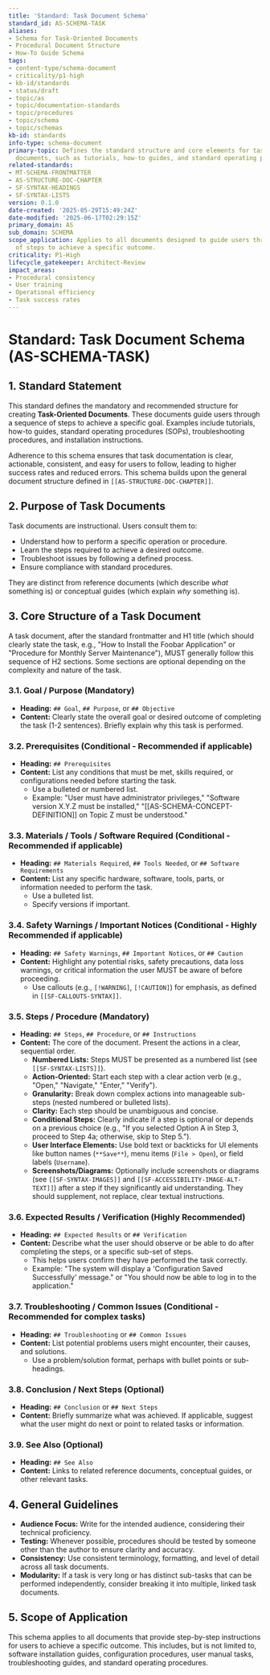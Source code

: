 ```yaml
---
title: 'Standard: Task Document Schema'
standard_id: AS-SCHEMA-TASK
aliases:
- Schema for Task-Oriented Documents
- Procedural Document Structure
- How-To Guide Schema
tags:
- content-type/schema-document
- criticality/p1-high
- kb-id/standards
- status/draft
- topic/as
- topic/documentation-standards
- topic/procedures
- topic/schema
- topic/schemas
kb-id: standards
info-type: schema-document
primary-topic: Defines the standard structure and core elements for task-oriented
  documents, such as tutorials, how-to guides, and standard operating procedures (SOPs).
related-standards:
- MT-SCHEMA-FRONTMATTER
- AS-STRUCTURE-DOC-CHAPTER
- SF-SYNTAX-HEADINGS
- SF-SYNTAX-LISTS
version: 0.1.0
date-created: '2025-05-29T15:49:24Z'
date-modified: '2025-06-17T02:29:15Z'
primary_domain: AS
sub_domain: SCHEMA
scope_application: Applies to all documents designed to guide users through a sequence
  of steps to achieve a specific outcome.
criticality: P1-High
lifecycle_gatekeeper: Architect-Review
impact_areas:
- Procedural consistency
- User training
- Operational efficiency
- Task success rates
---
```

# Standard: Task Document Schema (AS-SCHEMA-TASK)

## 1. Standard Statement

This standard defines the mandatory and recommended structure for creating **Task-Oriented Documents**. These documents guide users through a sequence of steps to achieve a specific goal. Examples include tutorials, how-to guides, standard operating procedures (SOPs), troubleshooting procedures, and installation instructions.

Adherence to this schema ensures that task documentation is clear, actionable, consistent, and easy for users to follow, leading to higher success rates and reduced errors. This schema builds upon the general document structure defined in `[[AS-STRUCTURE-DOC-CHAPTER]]`.

## 2. Purpose of Task Documents

Task documents are instructional. Users consult them to:
-   Understand how to perform a specific operation or procedure.
-   Learn the steps required to achieve a desired outcome.
-   Troubleshoot issues by following a defined process.
-   Ensure compliance with standard procedures.

They are distinct from reference documents (which describe *what* something is) or conceptual guides (which explain *why* something is).

## 3. Core Structure of a Task Document

A task document, after the standard frontmatter and H1 title (which should clearly state the task, e.g., "How to Install the Foobar Application" or "Procedure for Monthly Server Maintenance"), MUST generally follow this sequence of H2 sections. Some sections are optional depending on the complexity and nature of the task.

### 3.1. Goal / Purpose (Mandatory)
   - **Heading:** `## Goal`, `## Purpose`, or `## Objective`
   - **Content:** Clearly state the overall goal or desired outcome of completing the task (1-2 sentences). Briefly explain why this task is performed.

### 3.2. Prerequisites (Conditional - Recommended if applicable)
   - **Heading:** `## Prerequisites`
   - **Content:** List any conditions that must be met, skills required, or configurations needed before starting the task.
     - Use a bulleted or numbered list.
     - Example: "User must have administrator privileges," "Software version X.Y.Z must be installed," "[[AS-SCHEMA-CONCEPT-DEFINITION]] on Topic Z must be understood."

### 3.3. Materials / Tools / Software Required (Conditional - Recommended if applicable)
   - **Heading:** `## Materials Required`, `## Tools Needed`, or `## Software Requirements`
   - **Content:** List any specific hardware, software, tools, parts, or information needed to perform the task.
     - Use a bulleted list.
     - Specify versions if important.

### 3.4. Safety Warnings / Important Notices (Conditional - Highly Recommended if applicable)
   - **Heading:** `## Safety Warnings`, `## Important Notices`, or `## Caution`
   - **Content:** Highlight any potential risks, safety precautions, data loss warnings, or critical information the user MUST be aware of before proceeding.
     - Use callouts (e.g., `[!WARNING]`, `[!CAUTION]`) for emphasis, as defined in `[[SF-CALLOUTS-SYNTAX]]`.

### 3.5. Steps / Procedure (Mandatory)
   - **Heading:** `## Steps`, `## Procedure`, or `## Instructions`
   - **Content:** The core of the document. Present the actions in a clear, sequential order.
     - **Numbered Lists:** Steps MUST be presented as a numbered list (see `[[SF-SYNTAX-LISTS]]`).
     - **Action-Oriented:** Start each step with a clear action verb (e.g., "Open," "Navigate," "Enter," "Verify").
     - **Granularity:** Break down complex actions into manageable sub-steps (nested numbered or bulleted lists).
     - **Clarity:** Each step should be unambiguous and concise.
     - **Conditional Steps:** Clearly indicate if a step is optional or depends on a previous choice (e.g., "If you selected Option A in Step 3, proceed to Step 4a; otherwise, skip to Step 5.").
     - **User Interface Elements:** Use bold text or backticks for UI elements like button names (`**Save**`), menu items (`File > Open`), or field labels (``Username``).
     - **Screenshots/Diagrams:** Optionally include screenshots or diagrams (see `[[SF-SYNTAX-IMAGES]]` and `[[SF-ACCESSIBILITY-IMAGE-ALT-TEXT]]`) after a step if they significantly aid understanding. They should supplement, not replace, clear textual instructions.

### 3.6. Expected Results / Verification (Highly Recommended)
   - **Heading:** `## Expected Results` or `## Verification`
   - **Content:** Describe what the user should observe or be able to do after completing the steps, or a specific sub-set of steps.
     - This helps users confirm they have performed the task correctly.
     - Example: "The system will display a 'Configuration Saved Successfully' message." or "You should now be able to log in to the application."

### 3.7. Troubleshooting / Common Issues (Conditional - Recommended for complex tasks)
   - **Heading:** `## Troubleshooting` or `## Common Issues`
   - **Content:** List potential problems users might encounter, their causes, and solutions.
     - Use a problem/solution format, perhaps with bullet points or sub-headings.

### 3.8. Conclusion / Next Steps (Optional)
   - **Heading:** `## Conclusion` or `## Next Steps`
   - **Content:** Briefly summarize what was achieved. If applicable, suggest what the user might do next or point to related tasks or information.

### 3.9. See Also (Optional)
   - **Heading:** `## See Also`
   - **Content:** Links to related reference documents, conceptual guides, or other relevant tasks.

## 4. General Guidelines
- **Audience Focus:** Write for the intended audience, considering their technical proficiency.
- **Testing:** Whenever possible, procedures should be tested by someone other than the author to ensure clarity and accuracy.
- **Consistency:** Use consistent terminology, formatting, and level of detail across all task documents.
- **Modularity:** If a task is very long or has distinct sub-tasks that can be performed independently, consider breaking it into multiple, linked task documents.

## 5. Scope of Application
This schema applies to all documents that provide step-by-step instructions for users to achieve a specific outcome. This includes, but is not limited to, software installation guides, configuration procedures, user manual tasks, troubleshooting guides, and standard operating procedures.
